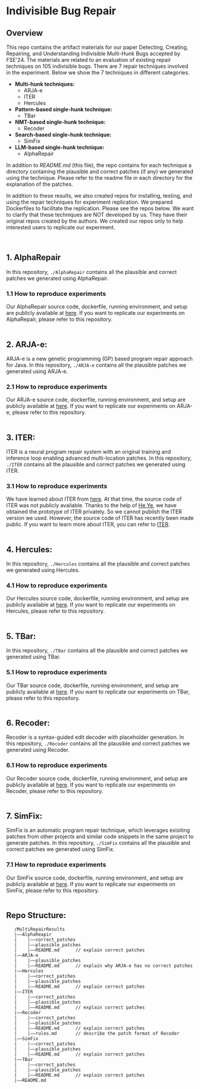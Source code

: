 # Indivisible Bug Repair

## Overview
This repo contains the artifact materials for our paper Detecting, Creating, Repairing, and Understanding Indivisible Multi-Hunk Bugs accepted by FSE'24. The materials are related to an evaluation of existing repair techniques on 105 indivisible bugs. There are 7 repair techniques involved in the experiment. Below we show the 7 techniques in different categories.

* **Multi-hunk techniques:**
   * ARJA-e
   * ITER
   * Hercules
* **Pattern-based single-hunk technique:**
   * TBar
* **NMT-based single-hunk technique:**
   * Recoder
* **Search-based single-hunk technique:**
   * SimFix
* **LLM-based single-hunk technique:**
   * AlphaRepair

In addition to *README.md* (this file), the repo contains for each technique a directory 
containing the plausible and correct patches (if any) we generated using the technique. 
Please refer to the readme file in each directory for the explanation of the patches.

In addition to these results, we also created repos for installing, testing, and 
using the repair techniques for experiment replication. We prepared Dockerfiles
to facilitate the replication. Please see the repos below. We want to clarify that
these techniques are NOT developed by us. They have their original repos created by
the authors. We created our repos only to help interested users to replicate our experiment.

<br>

## 1. AlphaRepair
In this repository, `./AlphaRepair` contains all the plausible and correct patches we generated using AlphaRepair.

### 1.1 How to reproduce experiments

Our AlphaRepair source code, dockerfile, running environment, and setup are publicly available at [here](https://github.com/give-to/AlphaRepairAPI). If you want to replicate our experiments on AlphaRepair, please refer to this repository.
<br>
<br>

## 2. ARJA-e:
ARJA-e is a new genetic programming (GP) based program repair approach for Java. In this repository, `./ARJA-e` contains all the plausible patches we generated using ARJA-e.
### 2.1 How to reproduce experiments
Our ARJA-e source code, dockerfile, running environment, and setup are publicly available at [here](https://github.com/BaiGeiQiShi/ARJA-e-API.git). If you want to replicate our experiments on ARJA-e, please refer to this repository.
<br>
<br>

## 3. ITER:
ITER is a neural program repair system with an original training and inference loop enabling advanced multi-location patches. In this repository, `./ITER` contains all the plausible and correct patches we generated using ITER.
### 3.1 How to reproduce experiments
We have learned about ITER from [here](https://arxiv.org/abs/2304.12015). At that time, the source code of ITER was not publicly available. Thanks to the help of [He Ye](https://www.kth.se/profile/heye), we have obtained the prototype of ITER privately. So we cannot publish the ITER version we used. However, the source code of ITER has recently been made public. If you want to learn more about ITER, you can refer to [ITER](https://github.com/ASSERT-KTH/ITER.git).
<br>
<br>

## 4. Hercules:
In this repository, `./Hercules` contains all the plausible and correct patches we generated using Hercules.

### 4.1 How to reproduce experiments

Our Hercules source code, dockerfile, running environment, and setup are publicly available at [here](https://github.com/give-to/Hercules). If you want to replicate our experiments on Hercules, please refer to this repository.
<br>
<br>

## 5. TBar:
In this repository, `./TBar` contains all the plausible and correct patches we generated using TBar.

### 5.1 How to reproduce experiments

Our TBar source code, dockerfile, running environment, and setup are publicly available at [here](https://github.com/give-to/TBarAPI.git). If you want to replicate our experiments on TBar, please refer to this repository.
<br>
<br>

## 6. Recoder:
Recoder is a syntax-guided edit decoder with placeholder generation. In this repository, `./Recoder` contains all the plausible and correct patches we generated using Recoder.
### 6.1 How to reproduce experiments
Our Recoder source code, dockerfile, running environment, and setup are publicly available at [here](https://github.com/BaiGeiQiShi/RecoderAPI.git). If you want to replicate our experiments on Recoder, please refer to this repository.
<br>
<br>

## 7. SimFix:
SimFix is an automatic program repair technique, which leverages exisiting patches from other projects and similar code snippets in the same project to generate patches. In this repository, `./SimFix` contains all the plausible and correct patches we generated using SimFix.
### 7.1 How to reproduce experiments
Our SimFix source code, dockerfile, running environment, and setup are publicly available at [here](https://github.com/BaiGeiQiShi/SimFixAPI.git). If you want to replicate our experiments on SimFix, please refer to this repository.
<br>
<br>

## Repo Structure:
```
   /MultiRepairResults
   |——AlphaReapir
   |	|——correct_patches
   |	|——plausible_patches
   |	|——README.md      // explain correct patches  
   |——ARJA-e
   |	|——plausible_patches
   |	|——README.md      // explain why ARJA-e has no correct patches
   |——Hercules
   |	|——correct_patches
   |	|——plausible_patches
   |	|——README.md      // explain correct patches          
   |——ITER              
   |	|——correct_patches
   |	|——plausible_patches
   |	|——README.md      // explain correct patches
   |——Recoder
   |	|——correct_patches
   |	|——plausible_patches
   |	|——README.md      // explain correct patches
   |	|——rules.md       // describe the patch format of Recoder
   |——SimFix
   |	|——correct_patches
   |	|——plausible_patches
   |	|——README.md      // explain correct patches         
   |——TBar
   |	|——correct_patches
   |	|——plausible_patches
   |	|——README.md      // explain correct patches
   |——README.md                 
```
